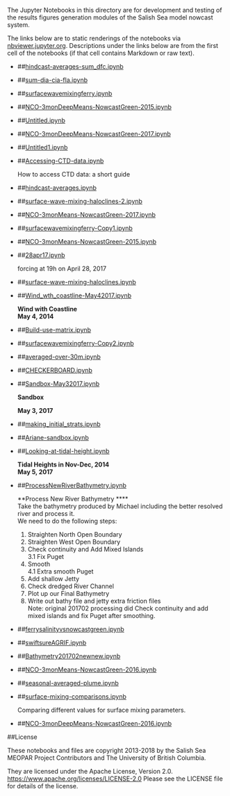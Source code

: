 The Jupyter Notebooks in this directory are for development and testing of
the results figures generation modules of the Salish Sea model nowcast system.

The links below are to static renderings of the notebooks via
[nbviewer.jupyter.org](https://nbviewer.jupyter.org/).
Descriptions under the links below are from the first cell of the notebooks
(if that cell contains Markdown or raw text).

* ##[hindcast-averages-sum_dfc.ipynb](https://nbviewer.jupyter.org/urls/bitbucket.org/salishsea/analysis-vicky/raw/tip/notebooks/hindcast-averages-sum_dfc.ipynb)  
    
* ##[sum-dia-cia-fla.ipynb](https://nbviewer.jupyter.org/urls/bitbucket.org/salishsea/analysis-vicky/raw/tip/notebooks/sum-dia-cia-fla.ipynb)  
    
* ##[surfacewavemixingferry.ipynb](https://nbviewer.jupyter.org/urls/bitbucket.org/salishsea/analysis-vicky/raw/tip/notebooks/surfacewavemixingferry.ipynb)  
    
* ##[NCO-3monDeepMeans-NowcastGreen-2015.ipynb](https://nbviewer.jupyter.org/urls/bitbucket.org/salishsea/analysis-vicky/raw/tip/notebooks/NCO-3monDeepMeans-NowcastGreen-2015.ipynb)  
    
* ##[Untitled.ipynb](https://nbviewer.jupyter.org/urls/bitbucket.org/salishsea/analysis-vicky/raw/tip/notebooks/Untitled.ipynb)  
    
* ##[NCO-3monDeepMeans-NowcastGreen-2017.ipynb](https://nbviewer.jupyter.org/urls/bitbucket.org/salishsea/analysis-vicky/raw/tip/notebooks/NCO-3monDeepMeans-NowcastGreen-2017.ipynb)  
    
* ##[Untitled1.ipynb](https://nbviewer.jupyter.org/urls/bitbucket.org/salishsea/analysis-vicky/raw/tip/notebooks/Untitled1.ipynb)  
    
* ##[Accessing-CTD-data.ipynb](https://nbviewer.jupyter.org/urls/bitbucket.org/salishsea/analysis-vicky/raw/tip/notebooks/Accessing-CTD-data.ipynb)  
    
    How to access CTD data: a short guide  

* ##[hindcast-averages.ipynb](https://nbviewer.jupyter.org/urls/bitbucket.org/salishsea/analysis-vicky/raw/tip/notebooks/hindcast-averages.ipynb)  
    
* ##[surface-wave-mixing-haloclines-2.ipynb](https://nbviewer.jupyter.org/urls/bitbucket.org/salishsea/analysis-vicky/raw/tip/notebooks/surface-wave-mixing-haloclines-2.ipynb)  
    
* ##[NCO-3monMeans-NowcastGreen-2017.ipynb](https://nbviewer.jupyter.org/urls/bitbucket.org/salishsea/analysis-vicky/raw/tip/notebooks/NCO-3monMeans-NowcastGreen-2017.ipynb)  
    
* ##[surfacewavemixingferry-Copy1.ipynb](https://nbviewer.jupyter.org/urls/bitbucket.org/salishsea/analysis-vicky/raw/tip/notebooks/surfacewavemixingferry-Copy1.ipynb)  
    
* ##[NCO-3monMeans-NowcastGreen-2015.ipynb](https://nbviewer.jupyter.org/urls/bitbucket.org/salishsea/analysis-vicky/raw/tip/notebooks/NCO-3monMeans-NowcastGreen-2015.ipynb)  
    
* ##[28apr17.ipynb](https://nbviewer.jupyter.org/urls/bitbucket.org/salishsea/analysis-vicky/raw/tip/notebooks/28apr17.ipynb)  
    
    forcing at 19h on April 28, 2017  

* ##[surface-wave-mixing-haloclines.ipynb](https://nbviewer.jupyter.org/urls/bitbucket.org/salishsea/analysis-vicky/raw/tip/notebooks/surface-wave-mixing-haloclines.ipynb)  
    
* ##[Wind_wth_coastline-May42017.ipynb](https://nbviewer.jupyter.org/urls/bitbucket.org/salishsea/analysis-vicky/raw/tip/notebooks/Wind_wth_coastline-May42017.ipynb)  
    
    **Wind with Coastline**  
    **May 4, 2014**  

* ##[Build-use-matrix.ipynb](https://nbviewer.jupyter.org/urls/bitbucket.org/salishsea/analysis-vicky/raw/tip/notebooks/Build-use-matrix.ipynb)  
    
* ##[surfacewavemixingferry-Copy2.ipynb](https://nbviewer.jupyter.org/urls/bitbucket.org/salishsea/analysis-vicky/raw/tip/notebooks/surfacewavemixingferry-Copy2.ipynb)  
    
* ##[averaged-over-30m.ipynb](https://nbviewer.jupyter.org/urls/bitbucket.org/salishsea/analysis-vicky/raw/tip/notebooks/averaged-over-30m.ipynb)  
    
* ##[CHECKERBOARD.ipynb](https://nbviewer.jupyter.org/urls/bitbucket.org/salishsea/analysis-vicky/raw/tip/notebooks/CHECKERBOARD.ipynb)  
    
* ##[Sandbox-May32017.ipynb](https://nbviewer.jupyter.org/urls/bitbucket.org/salishsea/analysis-vicky/raw/tip/notebooks/Sandbox-May32017.ipynb)  
    
    **Sandbox**  
      
    **May 3, 2017**  
      


* ##[making_initial_strats.ipynb](https://nbviewer.jupyter.org/urls/bitbucket.org/salishsea/analysis-vicky/raw/tip/notebooks/making_initial_strats.ipynb)  
    
* ##[Ariane-sandbox.ipynb](https://nbviewer.jupyter.org/urls/bitbucket.org/salishsea/analysis-vicky/raw/tip/notebooks/Ariane-sandbox.ipynb)  
    
* ##[Looking-at-tidal-height.ipynb](https://nbviewer.jupyter.org/urls/bitbucket.org/salishsea/analysis-vicky/raw/tip/notebooks/Looking-at-tidal-height.ipynb)  
    
    **Tidal Heights in Nov-Dec, 2014**  
    **May 5, 2017**  

* ##[ProcessNewRiverBathymetry.ipynb](https://nbviewer.jupyter.org/urls/bitbucket.org/salishsea/analysis-vicky/raw/tip/notebooks/ProcessNewRiverBathymetry.ipynb)  
    
    **Process New River Bathymetry ****  
    Take the bathymetry produced by Michael including the better resolved river and process it.  
    We need to do the following steps:  
    1. Straighten North Open Boundary  
    2. Straighten West Open Boundary  
    3. Check continuity and Add Mixed Islands  
    3.1 Fix Puget  
    4. Smooth  
    4.1 Extra smooth Puget  
    5. Add shallow Jetty  
    6. Check dredged River Channel  
    7. Plot up our Final Bathymetry  
    8. Write out bathy file and jetty extra friction files  
    Note: original 201702 processing did Check continuity and add mixed islands and fix Puget after smoothing.  

* ##[ferrysalinityvsnowcastgreen.ipynb](https://nbviewer.jupyter.org/urls/bitbucket.org/salishsea/analysis-vicky/raw/tip/notebooks/ferrysalinityvsnowcastgreen.ipynb)  
    
* ##[swiftsureAGRIF.ipynb](https://nbviewer.jupyter.org/urls/bitbucket.org/salishsea/analysis-vicky/raw/tip/notebooks/swiftsureAGRIF.ipynb)  
    
* ##[Bathymetry201702newnew.ipynb](https://nbviewer.jupyter.org/urls/bitbucket.org/salishsea/analysis-vicky/raw/tip/notebooks/Bathymetry201702newnew.ipynb)  
    
* ##[NCO-3monMeans-NowcastGreen-2016.ipynb](https://nbviewer.jupyter.org/urls/bitbucket.org/salishsea/analysis-vicky/raw/tip/notebooks/NCO-3monMeans-NowcastGreen-2016.ipynb)  
    
* ##[seasonal-averaged-plume.ipynb](https://nbviewer.jupyter.org/urls/bitbucket.org/salishsea/analysis-vicky/raw/tip/notebooks/seasonal-averaged-plume.ipynb)  
    
* ##[surface-mixing-comparisons.ipynb](https://nbviewer.jupyter.org/urls/bitbucket.org/salishsea/analysis-vicky/raw/tip/notebooks/surface-mixing-comparisons.ipynb)  
    
    Comparing different values for surface mixing parameters.   

* ##[NCO-3monDeepMeans-NowcastGreen-2016.ipynb](https://nbviewer.jupyter.org/urls/bitbucket.org/salishsea/analysis-vicky/raw/tip/notebooks/NCO-3monDeepMeans-NowcastGreen-2016.ipynb)  
    

##License

These notebooks and files are copyright 2013-2018
by the Salish Sea MEOPAR Project Contributors
and The University of British Columbia.

They are licensed under the Apache License, Version 2.0.
https://www.apache.org/licenses/LICENSE-2.0
Please see the LICENSE file for details of the license.
